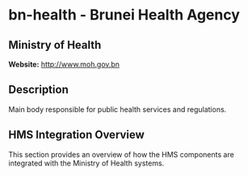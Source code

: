 # bn-health - Brunei Health Agency

## Ministry of Health

**Website:** http://www.moh.gov.bn

## Description

Main body responsible for public health services and regulations.

## HMS Integration Overview

This section provides an overview of how the HMS components are integrated with the Ministry of Health systems.
